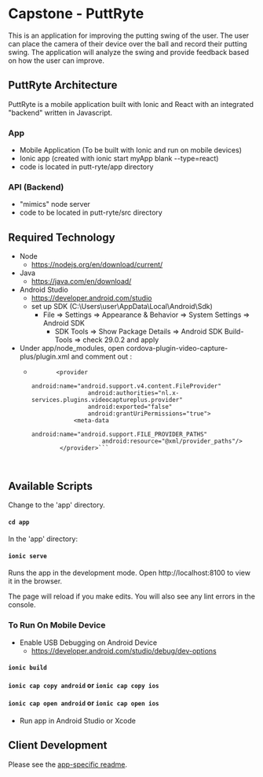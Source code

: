 # Capstone - PuttRyte

This is an application for improving the putting swing of the user.
The user can place the camera of their device over the ball and record their putting swing.
The application will analyze the swing and provide feedback based on how the user can improve.

## PuttRyte Architecture
PuttRyte is a mobile application built with Ionic and React with an integrated 
"backend" written in Javascript.

### App
- Mobile Application (To be built with Ionic and run on mobile devices)
- Ionic app (created with ionic start myApp blank --type=react)
- code is located in putt-ryte/app directory

### API (Backend)
- "mimics" node server
- code to be located in putt-ryte/src directory

## Required Technology
- Node
    - https://nodejs.org/en/download/current/
- Java
    - https://java.com/en/download/
- Android Studio
    - https://developer.android.com/studio
    - set up SDK (C:\Users\user\AppData\Local\Android\Sdk)
        - File => Settings => Appearance & Behavior => System Settings => Android SDK
            - SDK Tools => Show Package Details => Android SDK Build-Tools => check 29.0.2 and apply
- Under app/node_modules, open cordova-plugin-video-capture-plus/plugin.xml and comment out :
    -    ```       
                <provider
                         android:name="android.support.v4.content.FileProvider"
                         android:authorities="nl.x-services.plugins.videocaptureplus.provider"
                         android:exported="false"
                         android:grantUriPermissions="true">
                     <meta-data
                             android:name="android.support.FILE_PROVIDER_PATHS"
                             android:resource="@xml/provider_paths"/>
                 </provider>```
                 
        

## Available Scripts
Change to the 'app' directory.

#### `cd app`
In the 'app' directory:
#### `ionic serve`
Runs the app in the development mode.
Open http://localhost:8100 to view it in the browser.

The page will reload if you make edits.
You will also see any lint errors in the console.

### To Run On Mobile Device

- Enable USB Debugging on Android Device
    - https://developer.android.com/studio/debug/dev-options

#### `ionic build`
#### `ionic cap copy android` or `ionic cap copy ios`
#### `ionic cap open android` or `ionic cap open ios`

- Run app in Android Studio or Xcode

## Client Development
Please see the [app-specific readme](app/README.md).